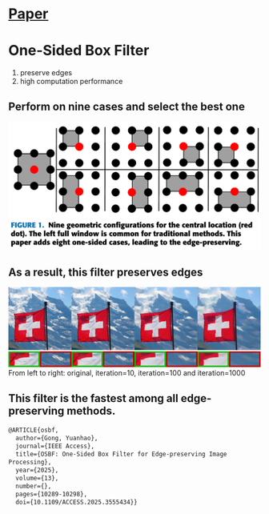 # [Paper](https://ieeexplore.ieee.org/document/10942596)
# One-Sided Box Filter 
1) preserve edges
2) high computation performance
## Perform on nine cases and select the best one
![image](NineCases.PNG)
## As a result, this filter preserves edges
![image](largeItNum.png)
From left to right: original, iteration=10, iteration=100 and iteration=1000
## This filter is the fastest among all edge-preserving methods.
```text
@ARTICLE{osbf,
  author={Gong, Yuanhao},
  journal={IEEE Access}, 
  title={OSBF: One-Sided Box Filter for Edge-preserving Image Processing}, 
  year={2025},
  volume={13},
  number={},
  pages={10289-10298},
  doi={10.1109/ACCESS.2025.3555434}}
```
